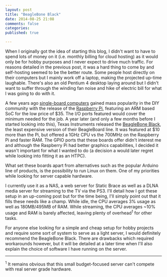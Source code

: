 ```yaml
---
layout: post
title: "BeagleBone Black"
date: 2014-08-25 21:08
comments: false
categories:
published: true

---
```

When I originally got the idea of starting this blog, I didn't want to have to spend lots of money on it (i.e. monthly billing for cloud hosting) as it would only be for hobby purposes and I never expect to drive much traffic.  For reasons detailed in the previous post, it was a hard thing to come by and self-hosting seemed to be the better route.  Some people host directly on their computers but I mainly work off a laptop, making the projected up-time laughable.  There's also an old Pentium 4 desktop laying around but I didn't want to suffer through the winding fan noise and hike of electric bill for what I was going to do with it.

A few years ago [single-board computers](http://en.wikipedia.org/wiki/Single-board_computer) gained mass popularity in the DIY community with the release of the [Raspberry Pi](http://www.raspberrypi.org), featuring an ARM based SoC for the low price of $35.  The I/O ports featured would cover the minimum needed for the job.  A year later (and only a few months before I started looking into this), Texas Instruments released the [BeagleBone Black](http://beagleboard.org/black), the least expensive version of their BeagleBoard line.  It was featured at $10 more than the Pi, but offered a 1GHz CPU vs the 700MHz on the Raspberry Pi and faster RAM.  The GPIO ports that these boards offer didn't interest me and although the Raspberry Pi had better graphics capabilities, I decided it wasn't important for what I wanted to do (a decision a would later regret while looking into fitting it as an HTPC).

What set these boards apart from alternatives such as the popular Arduino line of products, is the possibility to run Linux on them.  One of my priorities while looking for server capable hardware.

I currently use it as a NAS, a web server for Static Brace as well as a DLNA media server for streaming to the TV via the PS3.  I'll detail how I got these setup in an up-coming post but for the time being, I'll simply point out that it fills these needs like a champ.  While idle, the CPU averages 3% usage as well as 180MB/495MB of RAM.  While streaming, the CPU averages ~10% usage and RAM is barely affected, leaving plenty of overhead<sup>1</sup> for other tasks.  

For anyone else looking for a simple and cheap setup for hobby projects and require some sort of system to serve as a light server, I would definitely recommend the BeagleBone Black.  There are drawbacks which required workarounds however, but it will be detailed at a later time when I'll also explain the choice of software I have running on the server.

<!---
//Use for next post

After setting on the BeagleBlack, I needed an operating system.  The board comes pre-loaded with the Ångström Linux distribution but I had already decided that I would replace it with Debian because of my familiarity with it, its legendary stability and exhaustive software repository.

The hardest part of the initial setup was getting the Debian running on an ARM based system.  Thankfully, the elinux wiki had [well detailed instructions](http://elinux.org/BeagleBoardDebian).
-->

- - -
<sup>1</sup> It remains obvious that this small budget-focused server can't compete with real server grade hardware.


